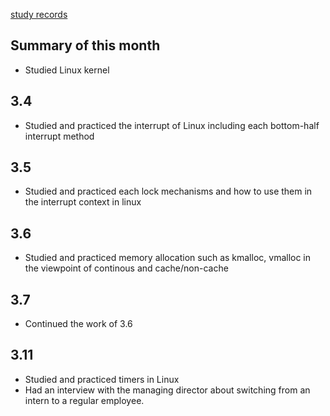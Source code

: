[study records](https://github.com/vacu9708/Study-records/tree/main/Embedded_system/Linux%20kernel)
## Summary of this month
- Studied Linux kernel
## 3.4
- Studied and practiced the interrupt of Linux including each bottom-half interrupt method
## 3.5
- Studied and practiced each lock mechanisms and how to use them in the interrupt context in linux
## 3.6
- Studied and practiced memory allocation such as kmalloc, vmalloc in the viewpoint of continous and cache/non-cache
## 3.7
- Continued the work of 3.6
## 3.11
- Studied and practiced timers in Linux
- Had an interview with the managing director about switching from an intern to a regular employee.
